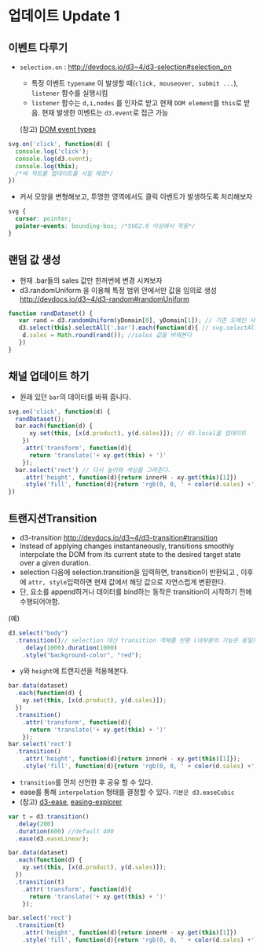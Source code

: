 업데이트 Update 1
===

이벤트 다루기
---
- `selection.on` :  http://devdocs.io/d3~4/d3-selection#selection_on
  - 특정 이벤트 `typename` 이  발생할 때(`click, mouseover, submit ...`), `listener` 함수를 실행시킴
  - `listener` 함수는 `d,i,nodes` 를 인자로 받고 현재 `DOM element`를 `this`로 받음. 현재 발생한 이벤트는 `d3.event`로 접근 가능

  (참고) [DOM event types](https://developer.mozilla.org/en-US/docs/Web/Events#Standard_events)

```javascript
svg.on('click', function(d) {
  console.log('click');
  console.log(d3.event);
  console.log(this);
  /*바 챠트를 업데이트를 시킬 예정*/
})
```

- 커서 모양을 변형해보고, 투명한 영역에서도 클릭 이벤트가 발생하도록 처리해보자
```css
svg {
  cursor: pointer;
  pointer-events: bounding-box; /*SVG2.0 이상에서 작동*/
}
```

랜덤 값 생성
---
- 현재 .bar들의 sales 값만 한꺼번에 변경 시켜보자
- d3.randomUniform 을 이용해 특정 범위 안에서만 값을 임의로 생성 http://devdocs.io/d3~4/d3-random#randomUniform

```javascript
function randDataset() {
   var rand = d3.randomUniform(yDomain[0], yDomain[1]); // 기존 도메인 사이 값만 나오도록 랜덤값 생성
   d3.select(this).selectAll('.bar').each(function(d){ // svg.selectAll('.bar')나  bar 와 같음
    d.sales = Math.round(rand()); //sales 값을 바꿔본다
   }) 
}
```


채널 업데이트 하기
---

- 원래 있던 `bar`의 데이터를 바꿔 줍니다.

```javascript
svg.on('click', function(d) {
  randDataset();
  bar.each(function(d) {
      xy.set(this, [x(d.product), y(d.sales)]); // d3.local을 업데이트 
    })
    .attr('transform', function(d){
      return 'translate('+ xy.get(this) + ')'
    });
  bar.select('rect') // 다시 높이와 색상을 그려준다.
    .attr('height', function(d){return innerH - xy.get(this)[1]})
    .style('fill', function(d){return 'rgb(0, 0, ' + color(d.sales) +')'});
})

```


트랜지션Transition
---
- d3-transition http://devdocs.io/d3~4/d3-transition#transition
-  Instead of applying changes instantaneously, transitions smoothly interpolate the DOM from its current state to the desired target state over a given duration.
- selection 다음에 selection.transition을 입력하면, transition이 반환되고 , 이후에  `attr, style`입력하면 현재 값에서 해당 값으로 자연스럽게 변환한다.
- 단, 요소를 append하거나 데이터를 bind하는 동작은 transition이 시작하기 전에 수행되어야함.

(예)
```javascript
d3.select("body")
  .transition()// selection 대신 transition 객체를 반환 (대부분의 기능은 동일)
    .delay(1000).duration(1000) 
    .style("background-color", "red");
```

- `y`와 `height`에 트랜지션을 적용해본다.
```javascript
bar.data(dataset)
  .each(function(d) {
    xy.set(this, [x(d.product), y(d.sales)]);
  })
  .transition()
    .attr('transform', function(d){
      return 'translate('+ xy.get(this) + ')'
    });
bar.select('rect')
  .transition()
    .attr('height', function(d){return innerH - xy.get(this)[1]});
    .style('fill', function(d){return 'rgb(0, 0, ' + color(d.sales) +')'});
```

- `transition`를 먼저 선언한 후 공유 할 수 있다.
- ease를 통해 `interpolation` 형태를 결정할 수 있다. `기본은 d3.easeCubic`
 - (참고) [d3-ease](http://devdocs.io/d3~4/d3-ease), [easing-explorer](http://bl.ocks.org/mbostock/248bac3b8e354a9103c4)
```javascript
var t = d3.transition()
  .delay(200)
  .duration(600) //default 400
  .ease(d3.easeLinear);

bar.data(dataset)
  .each(function(d) {
    xy.set(this, [x(d.product), y(d.sales)]);
  })
  .transition(t)
    .attr('transform', function(d){
      return 'translate('+ xy.get(this) + ')'
    });

bar.select('rect')
  .transition(t)
    .attr('height', function(d){return innerH - xy.get(this)[1]})
    .style('fill', function(d){return 'rgb(0, 0, ' + color(d.sales) +')'});
```
